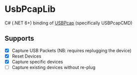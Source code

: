 # UsbPcapLib

C# (.NET 6+) binding of [USBPcap](https://github.com/desowin/usbpcap) (specifically USBPcapCMD)

## Supports 
- [x] Capture USB Packets (NB: requires replugging the device)
- [x] Reset Devices
- [x] Capture specific devices
- [ ] Capture existing devices without re-plug
